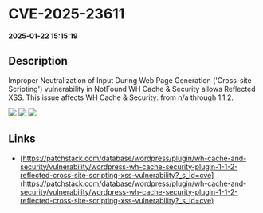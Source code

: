 # CVE-2025-23611

**2025-01-22 15:15:19**

## Description
Improper Neutralization of Input During Web Page Generation ('Cross-site Scripting') vulnerability in NotFound WH Cache & Security allows Reflected XSS. This issue affects WH Cache & Security: from n/a through 1.1.2.

![](https://img.shields.io/static/v1?label=Score&message=7.1&color=red)
![](https://img.shields.io/static/v1?label=Severity&message=HIGH&color=red)
![](https://img.shields.io/static/v1?label=CWE&message=XSS&color=green)

## Links
- [https://patchstack.com/database/wordpress/plugin/wh-cache-and-security/vulnerability/wordpress-wh-cache-security-plugin-1-1-2-reflected-cross-site-scripting-xss-vulnerability?_s_id=cve](https://patchstack.com/database/wordpress/plugin/wh-cache-and-security/vulnerability/wordpress-wh-cache-security-plugin-1-1-2-reflected-cross-site-scripting-xss-vulnerability?_s_id=cve)
